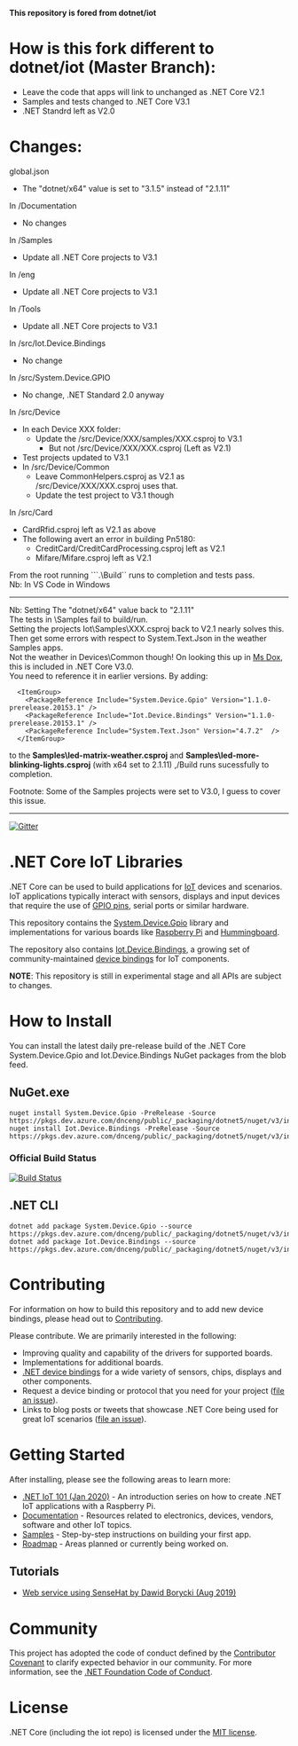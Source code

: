 **This repository is fored from dotnet/iot**

# How is this fork different to dotnet/iot (Master Branch):
  - Leave the code that apps will link to unchanged as .NET Core V2.1
  - Samples and tests changed to .NET Core V3.1
  - .NET Standrd left as V2.0

# Changes:

global.json
  - The "dotnet/x64" value is set to "3.1.5" instead of "2.1.11"

In /Documentation
  - No changes

In /Samples
  - Update all .NET Core projects to V3.1

In /eng
  - Update all .NET Core projects to V3.1

In /Tools
  - Update all .NET Core projects to V3.1

In /src/Iot.Device.Bindings
  - No change

In /src/System.Device.GPIO
  - No change,  .NET Standard 2.0 anyway

In /src/Device
  - In each Device XXX folder:
    - Update the /src/Device/XXX/samples/XXX.csproj to V3.1
      - But not /src/Device/XXX/XXX.csproj (Left as V2.1)
  - Test projects updated to V3.1
  - In /src/Device/Common
    - Leave CommonHelpers.csproj as V2.1   as /src/Device/XXX/XXX.csproj uses that.
    - Update the test project to V3.1 though

In /src/Card
  - CardRfid.csproj left as V2.1 as above
  - The following avert an error in building Pn5180:
    - CreditCard/CreditCardProcessing.csproj  left as V2.1
    - Mifare/Mifare.csproj left as V2.1
  

From the root running ```.\Build`` runs to completion and tests pass.  
Nb: In VS Code in Windows

<hr>

Nb: Setting The "dotnet/x64" value back to  "2.1.11"  
The tests in  <root>\Samples fail to build/run.  
Setting the projects Iot\Samples\XXX\.csproj back to V2.1 nearly solves this.  
Then get some errors with respect to System.Text.Json in the weather Samples apps.  
Not the weather in Devices\Common though!
On looking this up in [Ms Dox](https://docs.microsoft.com/en-us/dotnet/standard/serialization/system-text-json-overview), this is included in .NET Core V3.0.  
You need to reference it in earlier versions. By adding:

```
  <ItemGroup>
    <PackageReference Include="System.Device.Gpio" Version="1.1.0-prerelease.20153.1" />
    <PackageReference Include="Iot.Device.Bindings" Version="1.1.0-prerelease.20153.1" />
    <PackageReference Include="System.Text.Json" Version="4.7.2"  />
  </ItemGroup>
```

to the **Samples\led-matrix-weather.csproj** and **Samples\led-more-blinking-lights.csproj** (with x64 set to 2.1.11) ,/Build runs sucessfully to completion.  

Footnote: Some of the Samples projects were set to V3.0, I guess to cover this issue.


<hr>

[![Gitter](https://badges.gitter.im/Join%20Chat.svg)](https://gitter.im/dotnet/iot)

# .NET Core IoT Libraries

.NET Core can be used to build applications for [IoT](https://en.wikipedia.org/wiki/Internet_of_things) devices and scenarios. IoT applications typically interact with sensors, displays and input devices that require the use of [GPIO pins](https://en.wikipedia.org/wiki/General-purpose_input/output), serial ports or similar hardware.

This repository contains the [System.Device.Gpio](https://www.nuget.org/packages/System.Device.Gpio) library and implementations for various boards like [Raspberry Pi](https://www.raspberrypi.org/) and [Hummingboard](https://www.solid-run.com/nxp-family/hummingboard/).

The repository also contains [Iot.Device.Bindings](https://www.nuget.org/packages/Iot.Device.Bindings), a growing set of community-maintained [device bindings](src/devices/README.md) for IoT components.

**NOTE**: This repository is still in experimental stage and all APIs are subject to changes.

# How to Install

You can install the latest daily pre-release build of the .NET Core System.Device.Gpio and Iot.Device.Bindings NuGet packages from the blob feed.
  
## NuGet.exe
~~~~
nuget install System.Device.Gpio -PreRelease -Source https://pkgs.dev.azure.com/dnceng/public/_packaging/dotnet5/nuget/v3/index.json
nuget install Iot.Device.Bindings -PreRelease -Source https://pkgs.dev.azure.com/dnceng/public/_packaging/dotnet5/nuget/v3/index.json
~~~~
### Official Build Status
[![Build Status](https://dev.azure.com/dnceng/public/_apis/build/status/dotnet/iot/dotnet.iot.github?branchName=master)](https://dev.azure.com/dnceng/public/_build/latest?definitionId=268&branchName=master)

## .NET CLI
~~~~
dotnet add package System.Device.Gpio --source https://pkgs.dev.azure.com/dnceng/public/_packaging/dotnet5/nuget/v3/index.json
dotnet add package Iot.Device.Bindings --source https://pkgs.dev.azure.com/dnceng/public/_packaging/dotnet5/nuget/v3/index.json
~~~~

# Contributing

For information on how to build this repository and to add new device bindings, please head out to [Contributing](Documentation/CONTRIBUTING.md).

Please contribute. We are primarily interested in the following:

* Improving quality and capability of the drivers for supported boards.
* Implementations for additional boards.
* [.NET device bindings](src/devices) for a wide variety of sensors, chips, displays and other components.
* Request a device binding or protocol that you need for your project ([file an issue](https://github.com/dotnet/iot/issues)).
* Links to blog posts or tweets that showcase .NET Core being used for great IoT scenarios ([file an issue](https://github.com/dotnet/iot/issues)).

# Getting Started

After installing, please see the following areas to learn more:

* [.NET IoT 101 (Jan 2020)](https://channel9.msdn.com/Series/IoT-101) - An introduction series on how to create .NET IoT applications with a Raspberry Pi.
* [Documentation](Documentation/README.md) - Resources related to electronics, devices, vendors, software and other IoT topics.
* [Samples](samples/README.md) - Step-by-step instructions on building your first app.
* [Roadmap](Documentation/roadmap.md) - Areas planned or currently being worked on.

## Tutorials

* [Web service using SenseHat by Dawid Borycki (Aug 2019)](https://msdn.microsoft.com/magazine/mt833493)

# Community 

This project has adopted the code of conduct defined by the [Contributor Covenant](https://contributor-covenant.org/)
to clarify expected behavior in our community. For more information, see the [.NET Foundation Code of Conduct](https://www.dotnetfoundation.org/code-of-conduct).

# License

.NET Core (including the iot repo) is licensed under the [MIT license](LICENSE).
